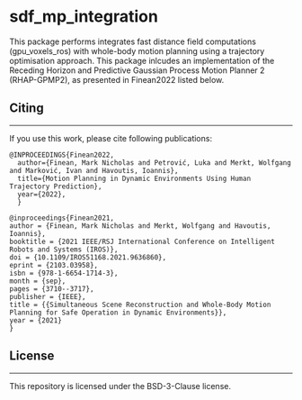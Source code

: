 sdf_mp_integration
===================================================

This package performs integrates fast distance field computations (gpu_voxels_ros) with whole-body motion planning using a trajectory optimisation approach. 
This package inlcudes an implementation of the Receding Horizon and Predictive Gaussian Process Motion Planner 2 (RHAP-GPMP2), as presented in Finean2022 listed below.
## Citing
-----

If you use this work, please cite following publications:

```
@INPROCEEDINGS{Finean2022,
  author={Finean, Mark Nicholas and Petrović, Luka and Merkt, Wolfgang and Marković, Ivan and Havoutis, Ioannis},
  title={Motion Planning in Dynamic Environments Using Human Trajectory Prediction}, 
  year={2022},
  }

@inproceedings{Finean2021,
author = {Finean, Mark Nicholas and Merkt, Wolfgang and Havoutis, Ioannis},
booktitle = {2021 IEEE/RSJ International Conference on Intelligent Robots and Systems (IROS)},
doi = {10.1109/IROS51168.2021.9636860},
eprint = {2103.03958},
isbn = {978-1-6654-1714-3},
month = {sep},
pages = {3710--3717},
publisher = {IEEE},
title = {{Simultaneous Scene Reconstruction and Whole-Body Motion Planning for Safe Operation in Dynamic Environments}},
year = {2021}
}

```

## License
-----
This repository is licensed under the BSD-3-Clause license.
